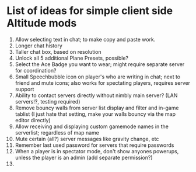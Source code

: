 # List of ideas for simple client side Altitude mods

1. Allow selecting text in chat; to make copy and paste work.
2. Longer chat history
3. Taller chat box, based on resolution
4. Unlock all 5 additional Plane Presets, possible?
5. Select the Ace Badge you want to wear; might require separate server for coordination?
6. Small Speechbubble icon on player's who are writing in chat; next to friend and mute icons; also works for spectating players, requires server support
7. Ability to contact servers directly without nimbly main server? (LAN servers!?, testing required)
8. Remove bouncy walls from server list display and filter and in-game tablist (I just hate that setting, make your walls bouncy via the map editor directly)
9. Allow receiving and displaying custom gamemode names in the serverlist; regardless of map name
10. Mute certain (all?) server messages like gravity change, etc
11. Remember last used password for servers that require passwords
12. When a player is in spectator mode, don't show anyones powerups, unless the player is an admin (add separate permission?)
13. 
